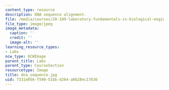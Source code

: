 ```yaml
---
content_type: resource
description: DNA sequence alignment.
file: /media/courses/20-109-laboratory-fundamentals-in-biological-engineering-fall-2007/7331e056f59051bbd264a0b28ec17636_dna_sequence.jpg
file_type: image/jpeg
image_metadata:
  caption: ''
  credit: ''
  image-alt: ''
learning_resource_types:
- Labs
ocw_type: OCWImage
parent_title: Labs
parent_type: CourseSection
resourcetype: Image
title: dna_sequence.jpg
uid: 7331e056-f590-51bb-d264-a0b28ec17636
---
```

